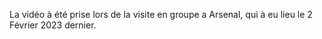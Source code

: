 La vidéo à été prise lors de la visite en groupe a Arsenal, qui à eu lieu le 2 Février 2023 dernier.
